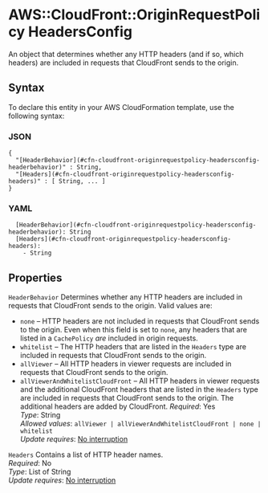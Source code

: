 # AWS::CloudFront::OriginRequestPolicy HeadersConfig<a name="aws-properties-cloudfront-originrequestpolicy-headersconfig"></a>

An object that determines whether any HTTP headers \(and if so, which headers\) are included in requests that CloudFront sends to the origin\.

## Syntax<a name="aws-properties-cloudfront-originrequestpolicy-headersconfig-syntax"></a>

To declare this entity in your AWS CloudFormation template, use the following syntax:

### JSON<a name="aws-properties-cloudfront-originrequestpolicy-headersconfig-syntax.json"></a>

```
{
  "[HeaderBehavior](#cfn-cloudfront-originrequestpolicy-headersconfig-headerbehavior)" : String,
  "[Headers](#cfn-cloudfront-originrequestpolicy-headersconfig-headers)" : [ String, ... ]
}
```

### YAML<a name="aws-properties-cloudfront-originrequestpolicy-headersconfig-syntax.yaml"></a>

```
  [HeaderBehavior](#cfn-cloudfront-originrequestpolicy-headersconfig-headerbehavior): String
  [Headers](#cfn-cloudfront-originrequestpolicy-headersconfig-headers): 
    - String
```

## Properties<a name="aws-properties-cloudfront-originrequestpolicy-headersconfig-properties"></a>

`HeaderBehavior`  <a name="cfn-cloudfront-originrequestpolicy-headersconfig-headerbehavior"></a>
Determines whether any HTTP headers are included in requests that CloudFront sends to the origin\. Valid values are:  
+  `none` – HTTP headers are not included in requests that CloudFront sends to the origin\. Even when this field is set to `none`, any headers that are listed in a `CachePolicy` *are* included in origin requests\.
+  `whitelist` – The HTTP headers that are listed in the `Headers` type are included in requests that CloudFront sends to the origin\.
+  `allViewer` – All HTTP headers in viewer requests are included in requests that CloudFront sends to the origin\.
+  `allViewerAndWhitelistCloudFront` – All HTTP headers in viewer requests and the additional CloudFront headers that are listed in the `Headers` type are included in requests that CloudFront sends to the origin\. The additional headers are added by CloudFront\.
*Required*: Yes  
*Type*: String  
*Allowed values*: `allViewer | allViewerAndWhitelistCloudFront | none | whitelist`  
*Update requires*: [No interruption](https://docs.aws.amazon.com/AWSCloudFormation/latest/UserGuide/using-cfn-updating-stacks-update-behaviors.html#update-no-interrupt)

`Headers`  <a name="cfn-cloudfront-originrequestpolicy-headersconfig-headers"></a>
Contains a list of HTTP header names\.  
*Required*: No  
*Type*: List of String  
*Update requires*: [No interruption](https://docs.aws.amazon.com/AWSCloudFormation/latest/UserGuide/using-cfn-updating-stacks-update-behaviors.html#update-no-interrupt)